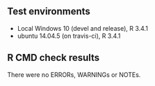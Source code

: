 Test environments
-----------------

-   Local Windows 10 (devel and release), R 3.4.1
-   ubuntu 14.04.5 (on travis-ci), R 3.4.1

R CMD check results
-------------------

There were no ERRORs, WARNINGs or NOTEs.
